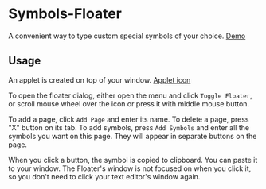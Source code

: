 # Symbols-Floater
A convenient way to type custom special symbols of your choice.
[Demo](https://cloud.githubusercontent.com/assets/3274061/12911249/207c077e-cf22-11e5-9486-9ad7f363120b.gif)

## Usage
An applet is created on top of your window.
[Applet icon](https://cloud.githubusercontent.com/assets/3274061/12911078/e2da454e-cf20-11e5-8504-994d114b0a1d.png)

To open the floater dialog, either open the menu and click `Toggle Floater`, or scroll mouse wheel over the icon or press it with middle mouse button.

To add a page, click `Add Page` and enter its name.
To delete a page, press "X" button on its tab.
To add symbols, press `Add Symbols` and enter all the symbols you want on this page. They will appear in separate buttons on the page.

When you click a button, the symbol is copied to clipboard. You can paste it to your window. The Floater's window is not focused on when you click it, so you don't need to click your text editor's window again.
